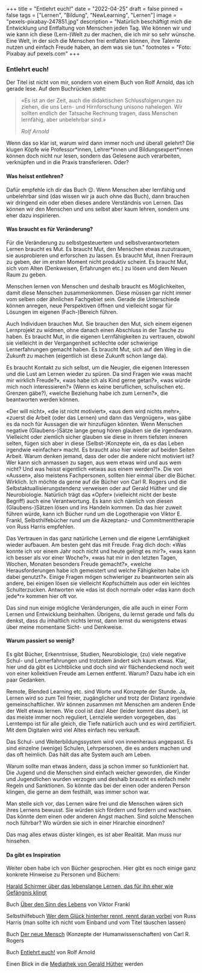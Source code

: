 +++
title = "Entlehrt euch!"
date = "2022-04-25"
draft = false
pinned = false
tags = ["Lernen", "Bildung", "NewLearning", "Lernen"]
image = "pexels-pixabay-247851.jpg"
description = "Natürlich beschäftigt mich die Entwicklung und Entfaltung von Menschen jeden Tag. Wie können wir und wie kann ich diese (Lern-)Welt zu der machen, die ich mir so sehr wünsche. Eine Welt, in der sich die Menschen frei entfalten können, ihre Talente nutzen und einfach Freude haben, an dem was sie tun."
footnotes = "Foto: Pixabay auf pexels.com"
+++
### Entlehrt euch!

Der Titel ist nicht von mir, sondern von einem Buch von Rolf Arnold, das ich gerade lese. Auf dem Buchrücken steht:

> «Es ist an der Zeit, auch die didaktischen Schlussfolgerungen zu ziehen, die uns Lern- und Hirnforschung unisono nahelegen. Wir sollten endlich der Tatsache Rechnung tragen, dass Menschen lernfähig, aber unbelehrbar sind.» 
>
> *Rolf Arnold*

Wenn das so klar ist, warum wird dann immer noch und überall gelehrt? Die klugen Köpfe wie Professor\*innen, Lehrer\*innen und Bildungsexpert*innen können doch nicht nur lesen, sondern das Gelesene auch verarbeiten, verknüpfen und in die Praxis transferieren. Oder? 

#### Was heisst entlehren?

Dafür empfehle ich dir das Buch 😉. Wenn Menschen aber lernfähig und unbelehrbar sind (das wissen wir ja auch ohne das Buch), dann brauchen wir dringend ein oder eben dieses andere Verständnis von Lernen. Das können wir den Menschen und uns selbst aber kaum lehren, sondern uns eher dazu inspirieren.

#### Was braucht es für Veränderung?

Für die Veränderung zu selbstgesteuertem und selbstverantwortetem Lernen braucht es Mut. Es braucht Mut, den Menschen etwas zuzutrauen, sie ausprobieren und erforschen zu lassen. Es braucht Mut, ihnen Freiraum zu geben, der im ersten Moment nicht produktiv scheint. Es braucht Mut, sich vom Alten (Denkweisen, Erfahrungen etc.) zu lösen und dem Neuen Raum zu geben. 

Menschen lernen von Menschen und deshalb braucht es Möglichkeiten, damit diese Menschen zusammenkommen. Diese müssen gar nicht immer vom selben oder ähnlichen Fachgebiet sein. Gerade die Unterschiede können anregen, neue Perspektiven öffnen und vielleicht sogar für Lösungen im eigenen (Fach-)Bereich führen. 

Auch Individuen brauchen Mut. Sie brauchen den Mut, sich einem eigenen Lernprojekt zu widmen, ohne danach einen Abschluss in der Tasche zu haben. Es braucht Mut, in die eigenen Lernfähigkeiten zu vertrauen, obwohl sie vielleicht in der Vergangenheit schlechte oder schwierige Lernerfahrungen gemacht haben. Es braucht Mut, sich auf den Weg in die Zukunft zu machen (eigentlich ist diese Zukunft schon lange da).

Es braucht Kontakt zu sich selbst, um die Neugier, die eigenen Interessen und die Lust am Lernen wieder zu spüren. Da sind Fragen wie «was macht mir wirklich Freude?», «was habe ich als Kind gerne getan?», «was würde mich noch interessieren?» (Wenn es keine beruflichen, schulischen etc. Grenzen gäbe?), «welche Beziehung habe ich zum Lernen?», die beantworten werden können.

«Der will nicht», «die ist nicht motiviert», «aus dem wird nichts mehr», «zuerst die Arbeit (oder das Lernen) und dann das Vergnügen», was gäbe es da noch für Aussagen die wir hinzufügen könnten. Wenn Menschen negative (Glaubens-)Sätze lange genug hören glauben sie die irgendwann. Vielleicht oder ziemlich sicher glauben sie diese in ihrem tiefsten inneren selten, fügen sich aber in diese (Selbst-)Konzepte ein, da es das Leben irgendwie «einfacher» macht. Es braucht also hier wieder auf beiden Seiten Arbeit. Warum denken jemand, dass der oder die andere nicht motiviert ist? Wer kann sich anmassen zu sagen, aus wem etwas wird und aus wem nicht? Und was heisst eigentlich «etwas aus einem werden?!». Die von «Aussen», also meistens Fachpersonen, sollten hier einmal über die Bücher. Wirklich. Ich möchte da gerne auf die Bücher von Carl R. Rogers und die Selbstaktuallisierungstendenz verweisen oder auf Gerald Hüther und die Neurobiologie. Natürlich trägt das «Opfer» (vielleicht nicht der beste Begriff) auch eine Verantwortung. Es kann sich nämlich von diesen (Glaubens-)Sätzen lösen und ins Handeln kommen. Da das hier zuweit führen würde, kann ich Bücher rund um die Logotherapie von Viktor E. Frankl, Selbsthilfebücher rund um die Akzeptanz- und Commitmenttherapie von Russ Harris empfehlen. 

Das Vertrauen in das ganz natürliche Lernen und die eigene Lernfähigkeit wieder aufbauen. Am besten geht das mit Freude. Frag dich doch: «Was konnte ich vor einem Jahr noch nicht und heute gelingt es mir?», «was kann ich besser als vor einer Woche?», «was hat mir in den letzten Tagen, Wochen, Monaten besonders Freude gemacht?», «welche Herausforderungen habe ich gemeistert und welche Fähigkeiten habe ich dabei genutzt?». Einige Fragen mögen schwieriger zu beantworten sein als andere, bei einigen lösen sie vielleicht Kopfschütteln aus oder ein leichtes Schulterzucken. Antworten wie «das ist doch normal» oder «das kann doch jede*r» kommen hier oft vor. 

Das sind nun einige mögliche Veränderungen, die alle auch in einer Form Lernen und Entwicklung beinhalten. Übrigens, du lernst gerade und falls du denkst, dass du inhaltlich nichts lernst, dann lernst du wenigstens etwas über meine momentane Sicht- und Denkweise. 

#### Warum passiert so wenig?

Es gibt Bücher, Erkenntnisse, Studien, Neurobiologie, (zu) viele negative Schul- und Lernerfahrungen und trotzdem ändert sich kaum etwas. Klar, hier und da gibt es Lichtblicke und doch sind wir flächendeckend noch weit von einer kollektiven Freude am Lernen entfernt. Warum? Dazu habe ich ein paar Gedanken.

Remote, Blended Learning etc. sind Worte und Konzepte der Stunde. Ja, Lernen wird so zum Teil freier, zugänglicher und trotz der Distanz irgendwie gemeinschaftlicher. Wir können zusammen mit Menschen am anderen Ende der Welt etwas lernen. Wie cool ist das! Aber (leider kommt das aber), ist das meiste immer noch reguliert, Lernziele werden vorgegeben, das Lerntempo ist für alle gleich, die Tiefe natürlich auch und es wird zertifiziert. Mit dem Digitalen wird viel Altes einfach neu verkauft. 

Das Schul- und Weiterbildungssystem wird von innenheraus angepasst. Es sind einzelne (wenige) Schulen, Lehrpersonen, die es anders machen und das oft heimlich. Das hält das alte System auch am Leben. 

Warum sollte man etwas ändern, dass ja schon immer so funktioniert hat. Die Jugend und die Menschen sind einfach weicher geworden, die Kinder und Jugendlichen wurden verzogen und deshalb braucht es einfach mehr Regeln und Sanktionen. So könnte das bei der einen oder anderen Person klingen, die gerne an dem festhält, was immer schon war. 

Man stelle sich vor, das Lernen wäre frei und die Menschen wären sich ihres Lernens bewusst. Sie würden sich fördern und fordern und wachsen. Das könnte dem einen oder anderen Angst machen. Sind solche Menschen noch führbar? Wo würden sie sich in einer Hirarchie einordnen? 

Das mag alles etwas düster klingen, es ist aber Realität. Man muss nur hinsehen. 

#### Da gibt es Inspiration

Weiter oben habe ich von Bücher gesprochen. Hier gibt es noch einige ganz konkrete Hinweise zu Personen und Büchern: 

[Harald Schirmer über das lebenslange Lernen, das für ihn eher wie Gefängnis klingt](https://harald-schirmer.de/2021/01/15/warum-eigentlich-lebenslanges-lernen/)

Buch [Über den Sinn des Lebens](https://www.exlibris.ch/de/buecher-buch/deutschsprachige-buecher/viktor-e-frankl/ueber-den-sinn-des-lebens/id/9783407866912) von Viktor Frankl

Selbsthilfebuch [Wer dem Glück hinterher rennt, rennt daran vorbei](https://www.exlibris.ch/de/buecher-buch/deutschsprachige-buecher/russ-harris/wer-dem-glueck-hinterherrennt-laeuft-daran-vorbei/id/9783442173457) von Russ Harris (man sollte ich nicht vom Einband und vom Titel täuschen lassen)

Buch [Der neue Mensch](https://www.exlibris.ch/de/buecher-buch/deutschsprachige-buecher/carl-r-rogers/der-neue-mensch-konzepte-der-humanwissenschaften/id/9783608961973) (Konzepte der Humanwissenschaften) von Carl R. Rogers

Buch [Entlehrt euch!](https://www.exlibris.ch/de/buecher-buch/deutschsprachige-buecher/rolf-arnold/entlehrt-euch/id/9783035504590) von Rolf Arnold

Einen Blick in die [Mediathek von Gerald Hüther](https://www.gerald-huether.de/mediathek/) werden